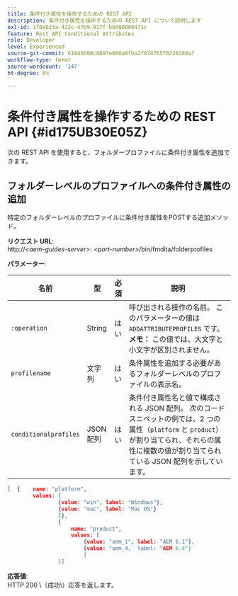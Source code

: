 ```yaml
---
title: 条件付き属性を操作するための REST API
description: 条件付き属性を操作するための REST API について説明します
exl-id: 1f0e023a-422c-47b9-917f-b0d80090471c
feature: Rest API Conditional Attributes
role: Developer
level: Experienced
source-git-commit: 6184bb98c9897e980a6fba2f97476570228188af
workflow-type: tm+mt
source-wordcount: '147'
ht-degree: 6%

---
```


# 条件付き属性を操作するための REST API {#id175UB30E05Z}

次の REST API を使用すると、フォルダープロファイルに条件付き属性を追加できます。

## フォルダーレベルのプロファイルへの条件付き属性の追加

特定のフォルダーレベルのプロファイルに条件付き属性をPOSTする追加メソッド。

**リクエスト URL**:\
http://*&lt;aem-guides-server\>*: *&lt;port-number\>*/bin/fmdita/folderprofiles

**パラメーター**:

| 名前 | 型 | 必須 | 説明 |
|----|----|--------|-----------|
| `:operation` | String | はい | 呼び出される操作の名前。 このパラメーターの値は ``ADDATTRIBUTEPROFILES`` です。<br> **メモ：** この値では、大文字と小文字が区別されません。 |
| `profilename` | 文字列 | はい | 条件属性を追加する必要があるフォルダーレベルのプロファイルの表示名。 |
| `conditionalprofiles` | JSON 配列 | はい | 条件付き属性名と値で構成される JSON 配列。 次のコードスニペットの例では、2 つの属性（`platform` と `product`）が割り当てられ、それらの属性に複数の値が割り当てられている JSON 配列を示しています。 |

```JSON
[  {    name: "platform",    
        values: [       
                {value: "win", label: "Windows"},       
                {value: "mac", label: "Mac OS"}    
                ]},
                {    
                    name: "product",    
                    values: [      
                        {value: "aem_1", label: "AEM 6.1"},     
                        {value: "aem_4,  label: "AEM 6.4"}  
                        ]  
                }]
```

**応答値**:\
HTTP 200 \（成功\）応答を返します。
